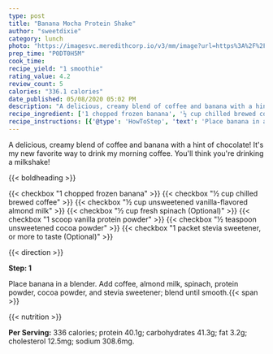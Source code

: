 ```yaml
---
type: post
title: "Banana Mocha Protein Shake"
author: "sweetdixie"
category: lunch
photo: "https://imagesvc.meredithcorp.io/v3/mm/image?url=https%3A%2F%2Fimages.media-allrecipes.com%2Fuserphotos%2F4584115.jpg"
prep_time: "P0DT0H5M"
cook_time: 
recipe_yield: "1 smoothie"
rating_value: 4.2
review_count: 5
calories: "336.1 calories"
date_published: 05/08/2020 05:02 PM
description: "A delicious, creamy blend of coffee and banana with a hint of chocolate! It's my new favorite way to drink my morning coffee. You'll think you're drinking a milkshake!"
recipe_ingredient: ['1 chopped frozen banana', '½ cup chilled brewed coffee', '½ cup unsweetened vanilla-flavored almond milk', '½ cup fresh spinach', '1 scoop vanilla protein powder', '½ teaspoon unsweetened cocoa powder', '1 packet stevia sweetener, or more to taste']
recipe_instructions: [{'@type': 'HowToStep', 'text': 'Place banana in a blender. Add coffee, almond milk, spinach, protein powder, cocoa powder, and stevia sweetener; blend until smooth.\n'}]
---
```


A delicious, creamy blend of coffee and banana with a hint of chocolate! It's my new favorite way to drink my morning coffee. You'll think you're drinking a milkshake! 

{{< boldheading >}}

{{< checkbox "1  chopped frozen banana" >}}
{{< checkbox "½ cup chilled brewed coffee" >}}
{{< checkbox "½ cup unsweetened vanilla-flavored almond milk" >}}
{{< checkbox "½ cup fresh spinach  (Optional)" >}}
{{< checkbox "1 scoop vanilla protein powder" >}}
{{< checkbox "½ teaspoon unsweetened cocoa powder" >}}
{{< checkbox "1 packet stevia sweetener, or more to taste  (Optional)" >}}


{{< direction >}}

**Step: 1**

Place banana in a blender. Add coffee, almond milk, spinach, protein powder, cocoa powder, and stevia sweetener; blend until smooth.{{< span >}}

{{< nutrition >}}

**Per Serving:** 336 calories; protein 40.1g; carbohydrates 41.3g; fat 3.2g; cholesterol 12.5mg; sodium 308.6mg.